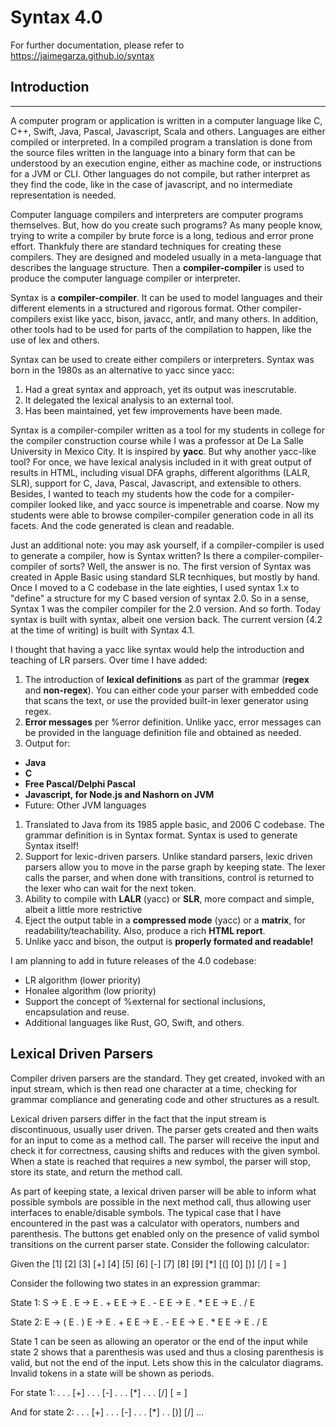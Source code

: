 Syntax 4.0
=======================================================================
For further documentation, please refer to <a href="https://jaimegarza.github.io/syntax">https://jaimegarza.github.io/syntax</a>
## Introduction
---

A computer program or application is written in a computer language like C, C++, Swift, Java, Pascal, Javascript, Scala and others. Languages are either compiled or interpreted. In a compiled program a translation is done from the source files written in the language into a binary form that can be understood by an execution engine, either as machine code, or instructions for a JVM or CLI. Other languages do not compile, but rather interpret as they find the code, like in the case of javascript, and no intermediate representation is needed.

Computer language compilers and interpreters are computer programs themselves. But, how do you create such programs? As many people know, trying to write a compiler by brute force is a long, tedious and error prone effort. Thankfuly there are standard techniques for creating these compilers. They are designed and modeled usually in a meta-language that describes the language structure. Then a **compiler-compiler** is used to produce the computer language compiler or interpreter.

Syntax is a **compiler-compiler**. It can be used to model languages and their different elements in a structured and rigorous format. Other compiler-compilers exist like yacc, bison, javacc, antlr, and many others. In addition, other tools had to be used for parts of the compilation to happen, like the use of lex and others. 

Syntax can be used to create either compilers or interpreters. Syntax was born in the 1980s as an alternative to yacc since yacc:

1. Had a great syntax and approach, yet its output was inescrutable.
2. It delegated the lexical analysis to an external tool.
3. Has been maintained, yet few improvements have been made.

Syntax is a compiler-compiler written as a tool for my students in college for the compiler construction course while I was a professor at De La Salle University in Mexico City. It is inspired by **yacc**. But why another yacc-like tool? For once, we have lexical analysis included in it with great output of results in HTML, including visual DFA graphs, different algorithms (LALR, SLR), support for C, Java, Pascal, Javascript, and extensible to others. Besides, I wanted to teach my students how the code for a compiler-compiler looked like, and yacc source is impenetrable and coarse. Now my students were able to browse compiler-compiler generation code in all its facets. And the code generated is clean and readable.

Just an additional note: you may ask yourself, if a compiler-compiler is used to generate a compiler, how is Syntax written? Is there a compiler-compiler-compiler of sorts? Well, the answer is no. The first version of Syntax was created in Apple Basic using standard SLR tecnhiques, but mostly by hand. Once I moved to a C codebase in the late eighties, I used syntax 1.x to "define" a structure for my C based version of syntax 2.0. So in a sense, Syntax 1 was the compiler compiler for the 2.0 version. And so forth. Today syntax is built with syntax, albeit one version back. The current version (4.2 at the time of writing) is built with Syntax 4.1.

I thought that having a yacc like syntax would help the introduction and teaching of LR parsers. Over time I have added:

1. The introduction of **lexical definitions** as part of the grammar (**regex** and **non-regex**). You can either code your parser with embedded code that scans the text, or use the provided built-in lexer generator using regex.
1. **Error messages** per %error definition. Unlike yacc, error messages can be provided in the language definition file and obtained as needed.
1. Output for:
  * **Java**
  * **C**
  * **Free Pascal/Delphi Pascal**
  * **Javascript, for Node.js and Nashorn on JVM**
  * Future: Other JVM languages
1. Translated to Java from its 1985 apple basic, and 2006 C codebase. The grammar definition is in Syntax format. Syntax is used to generate Syntax itself!
1. Support for lexic-driven parsers. Unlike standard parsers, lexic driven parsers allow you to move in the parse graph by keeping state. The lexer calls the parser, and when done with transitions, control is returned to the lexer who can wait for the next token.
1. Ability to compile with **LALR** (yacc) or **SLR**, more compact and simple, albeit a little more restrictive
1. Eject the output table in a **compressed mode** (yacc) or a **matrix**, for readability/teachability. Also, produce a rich **HTML report**.
1. Unlike yacc and bison, the output is **properly formated and readable!**

I am planning to add in future releases of the 4.0 codebase:

* LR algorithm (lower priority)
* Honalee algorithm (low priority)
* Support the concept of %external for sectional inclusions, encapsulation and reuse.
* Additional languages like Rust, GO, Swift, and others.

## Lexical Driven Parsers

Compiler driven parsers are the standard.  They get created, invoked 
with an input stream, which is then read one character at a time, 
checking for grammar compliance and generating code and other
structures as a result.

Lexical driven parsers differ in the fact that the input stream is 
discontinuous, usually user driven.  The parser gets created and then
waits for an input to come as a method call.  The parser will receive
the input and check it for correctness, causing shifts and reduces with
the given symbol.  When a state is reached that requires a new symbol,
the parser will stop, store its state, and return the method call.

As part of keeping state, a lexical driven parser will be able to
inform what possible symbols are possible in the next method call, thus
allowing user interfaces to enable/disable symbols.  The typical case
that I have encountered in the past was a calculator with operators,
numbers and parenthesis.  The buttons get enabled only on the presence
of valid symbol transitions on the current parser state.  Consider the
following calculator:

Given the
[1] [2] [3]  [+]
[4] [5] [6]  [-]
[7] [8] [9]  [*]
[(] [0] [)]  [/]
      [ = ]
       
Consider the following two states in an expression grammar:

State 1:
S ->  E .
E -> E . + E
E -> E . - E
E -> E . * E
E -> E . / E

State 2:
E -> (  E . )
E -> E . + E
E -> E . - E
E -> E . * E
E -> E . / E

State 1 can be seen as allowing an operator or the end of the input 
while state 2 shows that a parenthesis was used and thus a closing
parenthesis is valid, but not the end of the input.  Lets show this
in the calculator diagrams.  Invalid tokens in a state will  be shown
as periods.

For state 1:
 .   .   .   [+]
 .   .   .   [-]
 .   .   .   [*]
 .   .   .   [/]
      [ = ]
       
And for state 2:
 .   .   .   [+]
 .   .   .   [-]
 .   .   .   [*]
 .   .  [)]  [/]
       ...  
